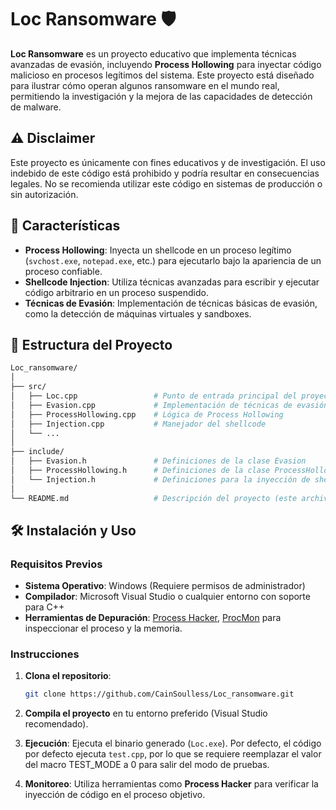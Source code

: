 # Loc Ransomware 🛡️

**Loc Ransomware** es un proyecto educativo que implementa técnicas avanzadas de evasión, incluyendo **Process Hollowing** para inyectar código malicioso en procesos legítimos del sistema. Este proyecto está diseñado para ilustrar cómo operan algunos ransomware en el mundo real, permitiendo la investigación y la mejora de las capacidades de detección de malware.

## ⚠️ Disclaimer
Este proyecto es únicamente con fines educativos y de investigación. El uso indebido de este código está prohibido y podría resultar en consecuencias legales. No se recomienda utilizar este código en sistemas de producción o sin autorización.

## 🚀 Características
- **Process Hollowing**: Inyecta un shellcode en un proceso legítimo (`svchost.exe`, `notepad.exe`, etc.) para ejecutarlo bajo la apariencia de un proceso confiable.
- **Shellcode Injection**: Utiliza técnicas avanzadas para escribir y ejecutar código arbitrario en un proceso suspendido.
- **Técnicas de Evasión**: Implementación de técnicas básicas de evasión, como la detección de máquinas virtuales y sandboxes.

## 📂 Estructura del Proyecto

```bash
Loc_ransomware/
│
├── src/
│   ├── Loc.cpp                 # Punto de entrada principal del proyecto
│   ├── Evasion.cpp             # Implementación de técnicas de evasión
│   ├── ProcessHollowing.cpp    # Lógica de Process Hollowing
│   ├── Injection.cpp           # Manejador del shellcode
│   └── ...
│
├── include/
│   ├── Evasion.h               # Definiciones de la clase Evasion
│   ├── ProcessHollowing.h      # Definiciones de la clase ProcessHollowing
│   └── Injection.h             # Definiciones para la inyección de shellcode
│
└── README.md                   # Descripción del proyecto (este archivo)
```
## 🛠️ Instalación y Uso

### Requisitos Previos

*   **Sistema Operativo**: Windows (Requiere permisos de administrador)
*   **Compilador**: Microsoft Visual Studio o cualquier entorno con soporte para C++
*   **Herramientas de Depuración**: [Process Hacker](https://processhacker.sourceforge.io/), [ProcMon](https://docs.microsoft.com/en-us/sysinternals/downloads/procmon) para inspeccionar el proceso y la memoria.

### Instrucciones

1.  **Clona el repositorio**:
    
    ```bash
    git clone https://github.com/CainSoulless/Loc_ransomware.git
    ```
    
2.  **Compila el proyecto** en tu entorno preferido (Visual Studio recomendado).

3.  **Ejecución**:
   Ejecuta el binario generado (`Loc.exe`). Por defecto, el código por defecto ejecuta `test.cpp`, por lo que se requiere reemplazar el valor del macro TEST_MODE a 0 para salir del modo de pruebas.

4.  **Monitoreo**:
   Utiliza herramientas como **Process Hacker** para verificar la inyección de código en el proceso objetivo.
